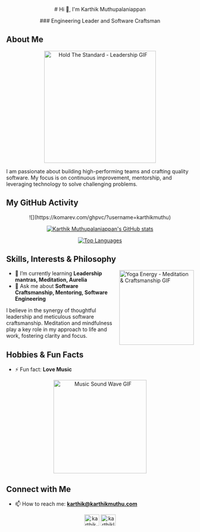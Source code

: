 <p align="center"># Hi 👋, I'm Karthik Muthupalaniappan</p>
<p align="center">### Engineering Leader and Software Craftsman</p>

## About Me
<p align="center">
  <img src="https://media.giphy.com/media/Y1Wsc8DLZTW1fGqcPd/giphy.gif" alt="Hold The Standard - Leadership GIF" width="300"/>
</p>

I am passionate about building high-performing teams and crafting quality software. My focus is on continuous improvement, mentorship, and leveraging technology to solve challenging problems.

## My GitHub Activity
<p align="center">
  ![](https://komarev.com/ghpvc/?username=karthikmuthu)
</p>
<p align="center">
  <a href="https://github.com/anuraghazra/github-readme-stats">
    <img src="https://github-readme-stats.vercel.app/api?username=karthikmuthu&show_icons=true&theme=radical" alt="Karthik Muthupalaniappan's GitHub stats"/>
  </a>
</p>
<p align="center">
  <a href="https://github.com/anuraghazra/github-readme-stats">
    <img src="https://github-readme-stats.vercel.app/api/top-langs/?username=karthikmuthu&layout=compact&theme=radical" alt="Top Languages"/>
  </a>
</p>

## Skills, Interests & Philosophy

<img src="https://media.giphy.com/media/SHW2tiI0lmt66Xgnmg/giphy.gif" alt="Yoga Energy - Meditation & Craftsmanship GIF" width="200" align="right"/>

- 🌱 I’m currently learning **Leadership mantras, Meditation, Aurelia**
- 💬 Ask me about **Software Craftsmanship, Mentoring, Software Engineering**

I believe in the synergy of thoughtful leadership and meticulous software craftsmanship. Meditation and mindfulness play a key role in my approach to life and work, fostering clarity and focus.

## Hobbies & Fun Facts

- ⚡ Fun fact: **Love Music**

<p align="center">
  <img src="https://media.giphy.com/media/UtDM7J7nfpNsAajABM/giphy.gif" alt="Music Sound Wave GIF" width="250"/>
</p>

## Connect with Me

- 📫 How to reach me: **karthik@karthikmuthu.com**

<p align="center">
  <a href="https://twitter.com/karthik_s" target="_blank"><img align="center" src="https://cdn.jsdelivr.net/npm/simple-icons@3.0.1/icons/twitter.svg" alt="karthik_s" height="30" width="40" /></a>
  <a href="https://linkedin.com/in/karthikliveshere" target="_blank"><img align="center" src="https://cdn.jsdelivr.net/npm/simple-icons@3.0.1/icons/linkedin.svg" alt="karthikliveshere" height="30" width="40" /></a>
</p>
